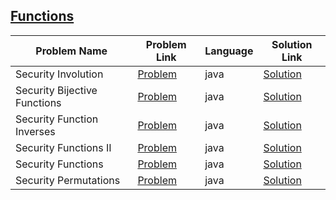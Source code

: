 ## [Functions](https://www.hackerrank.com/domains/security/functions)

|Problem Name|Problem Link|Language|Solution Link|
---|---|---|---
|Security Involution|[Problem](https://www.hackerrank.com/challenges/security-involution/problem)|java|[Solution](./SecurityInvolution.java)|
|Security Bijective Functions|[Problem](https://www.hackerrank.com/challenges/security-bijective-functions/problem)|java|[Solution](./SecurityBijectiveFunctions.java)|
|Security Function Inverses|[Problem](https://www.hackerrank.com/challenges/security-inverse-of-a-function/problem)|java|[Solution](./SecurityFunctionInverses.java)|
|Security Functions II|[Problem](https://www.hackerrank.com/challenges/security-function-ii/problem)|java|[Solution](./SecurityFunctionsII.java)|
|Security Functions|[Problem](https://www.hackerrank.com/challenges/security-tutorial-functions/problem)|java|[Solution](./SecurityFunctions.java)|
|Security Permutations|[Problem](https://www.hackerrank.com/challenges/security-tutorial-permutations/problem)|java|[Solution](./SecurityPermutations.java)|
